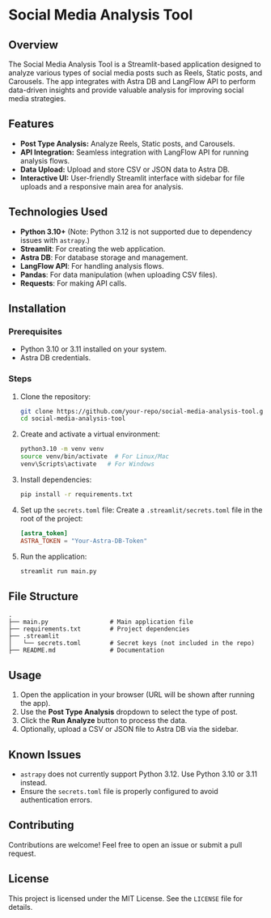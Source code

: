 # Social Media Analysis Tool

## Overview
The Social Media Analysis Tool is a Streamlit-based application designed to analyze various types of social media posts such as Reels, Static posts, and Carousels. The app integrates with Astra DB and LangFlow API to perform data-driven insights and provide valuable analysis for improving social media strategies.

## Features
- **Post Type Analysis:** Analyze Reels, Static posts, and Carousels.
- **API Integration:** Seamless integration with LangFlow API for running analysis flows.
- **Data Upload:** Upload and store CSV or JSON data to Astra DB.
- **Interactive UI:** User-friendly Streamlit interface with sidebar for file uploads and a responsive main area for analysis.

## Technologies Used
- **Python 3.10+** (Note: Python 3.12 is not supported due to dependency issues with `astrapy`.)
- **Streamlit**: For creating the web application.
- **Astra DB**: For database storage and management.
- **LangFlow API**: For handling analysis flows.
- **Pandas**: For data manipulation (when uploading CSV files).
- **Requests**: For making API calls.

## Installation

### Prerequisites
- Python 3.10 or 3.11 installed on your system.
- Astra DB credentials.

### Steps
1. Clone the repository:
   ```bash
   git clone https://github.com/your-repo/social-media-analysis-tool.git
   cd social-media-analysis-tool
   ```
2. Create and activate a virtual environment:
   ```bash
   python3.10 -m venv venv
   source venv/bin/activate  # For Linux/Mac
   venv\Scripts\activate   # For Windows
   ```
3. Install dependencies:
   ```bash
   pip install -r requirements.txt
   ```
4. Set up the `secrets.toml` file:
   Create a `.streamlit/secrets.toml` file in the root of the project:
   ```toml
   [astra_token]
   ASTRA_TOKEN = "Your-Astra-DB-Token"
   ```

5. Run the application:
   ```bash
   streamlit run main.py
   ```

## File Structure
```
.
├── main.py                 # Main application file
├── requirements.txt        # Project dependencies
├── .streamlit
│   └── secrets.toml        # Secret keys (not included in the repo)
├── README.md               # Documentation
```

## Usage
1. Open the application in your browser (URL will be shown after running the app).
2. Use the **Post Type Analysis** dropdown to select the type of post.
3. Click the **Run Analyze** button to process the data.
4. Optionally, upload a CSV or JSON file to Astra DB via the sidebar.

## Known Issues
- `astrapy` does not currently support Python 3.12. Use Python 3.10 or 3.11 instead.
- Ensure the `secrets.toml` file is properly configured to avoid authentication errors.

## Contributing
Contributions are welcome! Feel free to open an issue or submit a pull request.

## License
This project is licensed under the MIT License. See the `LICENSE` file for details.

